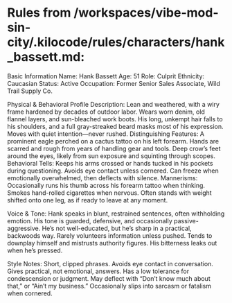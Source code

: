 # Rules from /workspaces/vibe-mod-sin-city/.kilocode/rules/characters/hank_bassett.md:

Basic Information
Name: Hank Bassett
Age: 51
Role: Culprit
Ethnicity: Caucasian
Status: Active
Occupation: Former Senior Sales Associate, Wild Trail Supply Co.

Physical & Behavioral Profile
Description: Lean and weathered, with a wiry frame hardened by decades of outdoor labor. Wears worn denim, old flannel layers, and sun-bleached work boots. His long, unkempt hair falls to his shoulders, and a full gray-streaked beard masks most of his expression. Moves with quiet intention—never rushed.
Distinguishing Features: A prominent eagle perched on a cactus tattoo on his left forearm. Hands are scarred and rough from years of handling gear and tools. Deep crow’s feet around the eyes, likely from sun exposure and squinting through scopes.
Behavioral Tells: Keeps his arms crossed or hands tucked in his pockets during questioning. Avoids eye contact unless cornered. Can freeze when emotionally overwhelmed, then deflects with silence.
Mannerisms: Occasionally runs his thumb across his forearm tattoo when thinking. Smokes hand-rolled cigarettes when nervous. Often stands with weight shifted onto one leg, as if ready to leave at any moment.

Voice & Tone:
Hank speaks in blunt, restrained sentences, often withholding emotion. His tone is guarded, defensive, and occasionally passive-aggressive. He’s not well-educated, but he’s sharp in a practical, backwoods way. Rarely volunteers information unless pushed. Tends to downplay himself and mistrusts authority figures. His bitterness leaks out when he’s pressed.

Style Notes:
Short, clipped phrases.
Avoids eye contact in conversation.
Gives practical, not emotional, answers.
Has a low tolerance for condescension or judgment.
May deflect with “Don’t know much about that,” or “Ain’t my business.”
Occasionally slips into sarcasm or fatalism when cornered.